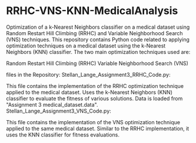 # RRHC-VNS-KNN-MedicalAnalysis
Optimization of a k-Nearest Neighbors classifier on a medical dataset using Random Restart Hill Climbing (RRHC) and Variable Neighborhood Search (VNS) techniques.
This repository contains Python code related to applying optimization techniques on a medical dataset using the k-Nearest Neighbors (KNN) classifier. The two main optimization techniques used are:

Random Restart Hill Climbing (RRHC)
Variable Neighborhood Search (VNS)

files in the Repository:
Stellan_Lange_Assignment3_RRHC_Code.py:

This file contains the implementation of the RRHC optimization technique applied to the medical dataset.
Uses the k-Nearest Neighbors (KNN) classifier to evaluate the fitness of various solutions.
Data is loaded from "Assignment 3 medical_dataset.data".
Stellan_Lange_Assignment3_VNS_Code.py:

This file contains the implementation of the VNS optimization technique applied to the same medical dataset.
Similar to the RRHC implementation, it uses the KNN classifier for fitness evaluations.
